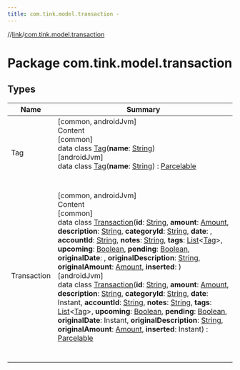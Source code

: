 ```yaml
---
title: com.tink.model.transaction -
---
```

//[link](../index.md)/[com.tink.model.transaction](index.md)



# Package com.tink.model.transaction  


## Types  
  
|  Name|  Summary| 
|---|---|
| <a name="com.tink.model.transaction/Tag///PointingToDeclaration/"></a>Tag| <a name="com.tink.model.transaction/Tag///PointingToDeclaration/"></a>[common, androidJvm]  <br>Content  <br>[common]  <br>data class [Tag]([common]-tag/index.md)(**name**: [String](https://kotlinlang.org/api/latest/jvm/stdlib/kotlin/-string/index.html))  <br>[androidJvm]  <br>data class [Tag]([android-jvm]-tag/index.md)(**name**: [String](https://kotlinlang.org/api/latest/jvm/stdlib/kotlin/-string/index.html)) : [Parcelable](https://developer.android.com/reference/kotlin/android/os/Parcelable.html)  <br><br><br>
| <a name="com.tink.model.transaction/Transaction///PointingToDeclaration/"></a>Transaction| <a name="com.tink.model.transaction/Transaction///PointingToDeclaration/"></a>[common, androidJvm]  <br>Content  <br>[common]  <br>data class [Transaction]([common]-transaction/index.md)(**id**: [String](https://kotlinlang.org/api/latest/jvm/stdlib/kotlin/-string/index.html), **amount**: [Amount](../com.tink.model.misc/[common]-amount/index.md), **description**: [String](https://kotlinlang.org/api/latest/jvm/stdlib/kotlin/-string/index.html), **categoryId**: [String](https://kotlinlang.org/api/latest/jvm/stdlib/kotlin/-string/index.html), **date**: <ERROR CLASS>, **accountId**: [String](https://kotlinlang.org/api/latest/jvm/stdlib/kotlin/-string/index.html), **notes**: [String](https://kotlinlang.org/api/latest/jvm/stdlib/kotlin/-string/index.html), **tags**: [List](https://kotlinlang.org/api/latest/jvm/stdlib/kotlin.collections/-list/index.html)<[Tag]([common]-tag/index.md)>, **upcoming**: [Boolean](https://kotlinlang.org/api/latest/jvm/stdlib/kotlin/-boolean/index.html), **pending**: [Boolean](https://kotlinlang.org/api/latest/jvm/stdlib/kotlin/-boolean/index.html), **originalDate**: <ERROR CLASS>, **originalDescription**: [String](https://kotlinlang.org/api/latest/jvm/stdlib/kotlin/-string/index.html), **originalAmount**: [Amount](../com.tink.model.misc/[common]-amount/index.md), **inserted**: <ERROR CLASS>)  <br>[androidJvm]  <br>data class [Transaction]([android-jvm]-transaction/index.md)(**id**: [String](https://kotlinlang.org/api/latest/jvm/stdlib/kotlin/-string/index.html), **amount**: [Amount](../com.tink.model.misc/[android-jvm]-amount/index.md), **description**: [String](https://kotlinlang.org/api/latest/jvm/stdlib/kotlin/-string/index.html), **categoryId**: [String](https://kotlinlang.org/api/latest/jvm/stdlib/kotlin/-string/index.html), **date**: Instant, **accountId**: [String](https://kotlinlang.org/api/latest/jvm/stdlib/kotlin/-string/index.html), **notes**: [String](https://kotlinlang.org/api/latest/jvm/stdlib/kotlin/-string/index.html), **tags**: [List](https://kotlinlang.org/api/latest/jvm/stdlib/kotlin.collections/-list/index.html)<[Tag]([android-jvm]-tag/index.md)>, **upcoming**: [Boolean](https://kotlinlang.org/api/latest/jvm/stdlib/kotlin/-boolean/index.html), **pending**: [Boolean](https://kotlinlang.org/api/latest/jvm/stdlib/kotlin/-boolean/index.html), **originalDate**: Instant, **originalDescription**: [String](https://kotlinlang.org/api/latest/jvm/stdlib/kotlin/-string/index.html), **originalAmount**: [Amount](../com.tink.model.misc/[android-jvm]-amount/index.md), **inserted**: Instant) : [Parcelable](https://developer.android.com/reference/kotlin/android/os/Parcelable.html)  <br><br><br>

